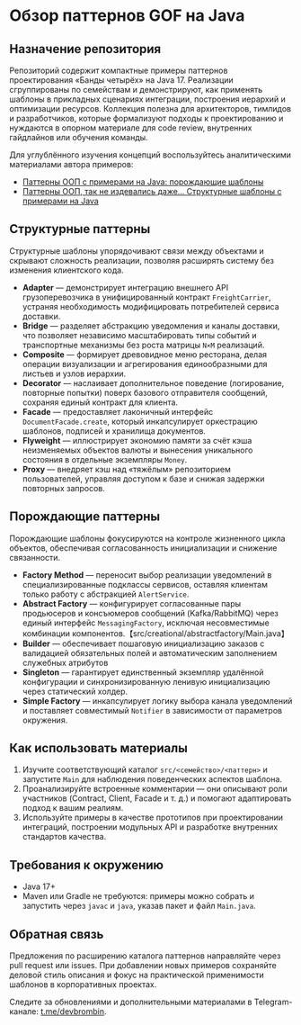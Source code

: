 # Обзор паттернов GOF на Java

## Назначение репозитория
Репозиторий содержит компактные примеры паттернов проектирования «Банды четырёх» на Java 17. Реализации сгруппированы по семействам и демонстрируют, как применять шаблоны в прикладных сценариях интеграции, построения иерархий и оптимизации ресурсов. Коллекция полезна для архитекторов, тимлидов и разработчиков, которые формализуют подходы к проектированию и нуждаются в опорном материале для code review, внутренних гайдлайнов или обучения команды.

Для углублённого изучения концепций воспользуйтесь аналитическими материалами автора примеров:

- [Паттерны ООП c примерами на Java: порождающие шаблоны](https://habr.com/p/955604/)
- [Паттерны ООП, так не издевались даже… Структурные шаблоны с примерами на Java](https://habr.com/p/957914/)

## Структурные паттерны
Структурные шаблоны упорядочивают связи между объектами и скрывают сложность реализации, позволяя расширять систему без изменения клиентского кода.

- **Adapter** — демонстрирует интеграцию внешнего API грузоперевозчика в унифицированный контракт `FreightCarrier`, устраняя необходимость модифицировать потребителей сервиса доставки.
- **Bridge** — разделяет абстракцию уведомления и каналы доставки, что позволяет независимо масштабировать типы событий и транспортные механизмы без роста матрицы `N×M` реализаций.
- **Composite** — формирует древовидное меню ресторана, делая операции визуализации и агрегирования единообразными для листьев и узлов иерархии.
- **Decorator** — наслаивает дополнительное поведение (логирование, повторные попытки) поверх базового отправителя сообщений, сохраняя единый контракт для клиента.
- **Facade** — предоставляет лаконичный интерфейс `DocumentFacade.create`, который инкапсулирует оркестрацию шаблонов, подписей и хранилища документов.
- **Flyweight** — иллюстрирует экономию памяти за счёт кэша неизменяемых объектов валюты и вынесения уникального состояния в отдельные экземпляры `Money`.
- **Proxy** — внедряет кэш над «тяжёлым» репозиторием пользователей, управляя доступом к базе и снижая задержки повторных запросов.

## Порождающие паттерны
Порождающие шаблоны фокусируются на контроле жизненного цикла объектов, обеспечивая согласованность инициализации и снижение связанности.

- **Factory Method** — переносит выбор реализации уведомлений в специализированные подклассы сервисов, оставляя клиентам только работу с абстракцией `AlertService`.
- **Abstract Factory** — конфигурирует согласованные пары продьюсеров и консъюмеров сообщений (Kafka/RabbitMQ) через единый интерфейс `MessagingFactory`, исключая несовместимые комбинации компонентов.【src/creational/abstractfactory/Main.java】
- **Builder** — обеспечивает пошаговую инициализацию заказов с валидацией обязательных полей и автоматическим заполнением служебных атрибутов 
- **Singleton** — гарантирует единственный экземпляр удалённой конфигурации и синхронизированную ленивую инициализацию через статический холдер.
- **Simple Factory** — инкапсулирует логику выбора канала уведомлений и поставляет совместимый `Notifier` в зависимости от параметров окружения.

## Как использовать материалы
1. Изучите соответствующий каталог `src/<семейство>/<паттерн>` и запустите `Main` для наблюдения поведенческих аспектов шаблона.
2. Проанализируйте встроенные комментарии — они описывают роли участников (Contract, Client, Facade и т. д.) и помогают адаптировать подход к вашим реалиям.
3. Используйте примеры в качестве прототипов при проектировании интеграций, построении модульных API и разработке внутренних стандартов качества.

## Требования к окружению
- Java 17+
- Maven или Gradle не требуются: примеры можно собрать и запустить через `javac` и `java`, указав пакет и файл `Main.java`.

## Обратная связь
Предложения по расширению каталога паттернов направляйте через pull request или issues. При добавлении новых примеров сохраняйте деловой стиль описания и фокус на практической применимости шаблонов в корпоративных проектах.

Следите за обновлениями и дополнительными материалами в Telegram-канале: [t.me/devbrombin](https://t.me/devbrombin).
